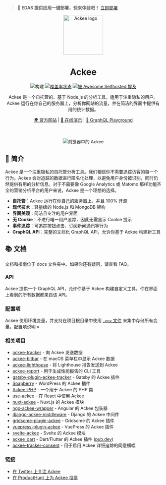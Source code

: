 > 🚀 **EDAS 提供应用一键部署，快来体验吧！** [立即部署](https://edasnext.console.aliyun.com/#/home?tab=marketplace&marketDetail=2d2a0dc1-e1d7-4778-8a44-fcf263c5cd13)

<div align="center">

<img src="https://edas-hz.oss-cn-hangzhou.aliyuncs.com/edas-apps/charts-store/ackee/image/icon.png" title="Ackee" alt="Ackee logo" width="128">

# Ackee

![构建](https://edas-hz.oss-cn-hangzhou.aliyuncs.com/edas-apps/charts-store/ackee/image/badge.svg) [![覆盖率状态](https://edas-hz.oss-cn-hangzhou.aliyuncs.com/edas-apps/charts-store/ackee/image/badge.svg)](https://coveralls.io/github/electerious/Ackee?branch=master) [![被 Awesome Selfhosted 提及](https://edas-hz.oss-cn-hangzhou.aliyuncs.com/edas-apps/charts-store/ackee/image/mentioned-badge.svg)](https://github.com/awesome-selfhosted/awesome-selfhosted)

Ackee 是一个自托管的、基于 Node.js 的分析工具，适用于注重隐私的用户。Ackee 运行在你自己的服务器上，分析你网站的流量，并在简洁的界面中提供有用的统计数据。

[🌍 官方网站](https://ackee.electerious.com) | [🔮 在线演示](https://demo.ackee.electerious.com) | [🧸 GraphQL Playground](https://demo.ackee.electerious.com/api)

<br/>

![浏览器中的 Ackee](https://edas-hz.oss-cn-hangzhou.aliyuncs.com/edas-apps/charts-store/ackee/image/readme.png)

</div>

## 👋 简介

Ackee 是一个注重隐私的自托管分析工具。我们相信你不需要追踪访客的每一个行为。Ackee 会对追踪的数据进行匿名化处理，以避免用户身份被识别，同时仍然提供有用的分析信息。对于不需要像 Google Analytics 或 Matomo 那样功能齐全的营销分析平台的用户来说，Ackee 是一个理想的选择。

- **自托管**：Ackee 运行在你自己的服务器上，并且 100% 开源
- **现代技术**：轻量级的 Node.js 和 MongoDB 架构
- **界面美观**：简洁且专注的用户界面
- **无 Cookie**：不进行唯一用户追踪，因此无需显示 Cookie 提示
- **事件追踪**：可追踪按钮点击、订阅新闻通讯等行为
- **GraphQL API**：完整的文档化 GraphQL API，允许你基于 Ackee 构建新工具

## 📚 文档

文档和指南位于 docs 文件夹中。如果你还有疑问，请查看 FAQ。

### API

Ackee 提供一个 GraphQL API，允许你基于 Ackee 构建自定义工具。你在界面上看到的所有数据都来自该 API。

### 配置项

Ackee 使用环境变量，并支持在项目根目录中使用 [`.env` 文件](https://www.npmjs.com/package/dotenv) 来集中存储所有变量。配置项说明 &#187;

### 相关项目

- [ackee-tracker](https://github.com/electerious/ackee-tracker) - 向 Ackee 发送数据
- [ackee-bitbar](https://github.com/electerious/ackee-bitbar) - 在 macOS 菜单栏中显示 Ackee 数据
- [ackee-lighthouse](https://github.com/electerious/ackee-lighthouse) - 将 Lighthouse 报告发送到 Ackee
- [ackee-report](https://github.com/BetaHuhn/ackee-report) - 用于生成性能报告的 CLI 工具
- [gatsby-plugin-ackee-tracker](https://github.com/Burnsy/gatsby-plugin-ackee-tracker) - Gatsby 的 Ackee 插件
- [Soapberry](https://wordpress.org/plugins/soapberry/) - WordPress 的 Ackee 插件
- [Ackee-PHP](https://github.com/BrookeDot/ackee-php) - 一个用于 Ackee 的 PHP 类
- [use-ackee](https://github.com/electerious/use-ackee) - 在 React 中使用 Ackee
- [nuxt-ackee](https://github.com/bdrtsky/nuxt-ackee) - Nuxt.js 的 Ackee 模块
- [ngx-ackee-wrapper](https://github.com/oakify/ngx-ackee-wrapper) - Angular 的 Ackee 包装器
- [django-ackee-middleware](https://github.com/suda/django-ackee-middleware) - Django 的 Ackee 中间件
- [gridsome-plugin-ackee](https://github.com/DenzoNL/gridsome-plugin-ackee) - Gridsome 的 Ackee 插件
- [vuepress-plugin-ackee](https://github.com/spekulatius/vuepress-plugin-ackee) - VuePress 的 Ackee 插件
- [svelte-ackee](https://github.com/gaia-green-tech/svelte-ackee) - Svelte 的 Ackee 模块
- [ackee_dart](https://github.com/marchellodev/ackee_dart) - Dart/Flutter 的 Ackee 插件 ([pub.dev](https://pub.dev/packages/ackee_dart))
- [ackee-tracker-consent](https://www.npmjs.com/package/ackee-tracker-consent) - 用于启用 Ackee 详细追踪的同意横幅

### 链接

- [在 Twitter 上关注 Ackee](https://twitter.com/getackee)
- [在 ProductHunt 上为 Ackee 投票](https://www.producthunt.com/posts/ackee)
